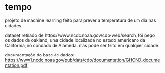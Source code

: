 # tempo

projeto de machine learning feito para prever a temperatura de um dia nas cidades.


dataset retirado de https://www.ncdc.noaa.gov/cdo-web/search, foi pego os dados de oakland, uma cidade localizada no estado americano da Califórnia, no condado de Alameda. mas pode ser feito em qualquer cidade.

documentação da base de dados: https://www1.ncdc.noaa.gov/pub/data/cdo/documentation/GHCND_documentation.pdf
